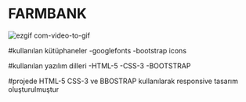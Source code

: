 # FARMBANK
![ezgif com-video-to-gif](https://github.com/emelzorlu/FARMBANK/assets/147662992/1a7a715a-7b38-4ccf-b80f-742219cd1c11)

#kullanılan kütüphaneler
-googlefonts
-bootstrap icons

#kullanılan yazılım dilleri
-HTML-5
-CSS-3
-BOOTSTRAP

#projede HTML-5 CSS-3 ve BBOSTRAP kullanılarak responsive tasarım oluşturulmuştur



